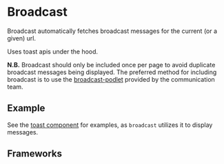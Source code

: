 <script setup>
  import Elements from './elements.md';
</script>

# Broadcast

Broadcast automatically fetches broadcast messages for the current (or a given) url.

Uses toast apis under the hood.

**N.B.** Broadcast should only be included once per page to avoid duplicate broadcast messages being displayed. The preferred method for including broadcast is to use the [broadcast-podlet](https://github.schibsted.io/finn/broadcast-podlet) provided by the communication team.

<components-status elements='released' />

## Example

See the [toast component](/components/toast/) for examples, as `broadcast` utilizes it to display messages.

## Frameworks

<tabs-content>
  <template #react>
  </template>
  <template #vue>
  </template>
  <template #elements>
    <elements />
  </template>
</tabs-content>
